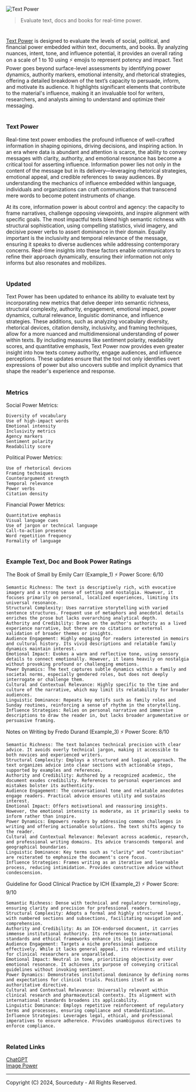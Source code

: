 ![Text Power](https://github.com/user-attachments/assets/2bfa0ee2-30f8-4a9e-a394-98914efe10cf)

> Evaluate text, docs and books for real-time power.
#

[Text Power](https://chatgpt.com/g/g-C7Xh7hZRo-text-power) is designed to evaluate the levels of social, political, and financial power embedded within text, documents, and books. By analyzing nuances, intent, tone, and influence potential, it provides an overall rating on a scale of 1 to 10 using ⚡ emojis to represent potency and impact. Text Power goes beyond surface-level assessments by identifying power dynamics, authority markers, emotional intensity, and rhetorical strategies, offering a detailed breakdown of the text’s capacity to persuade, inform, and motivate its audience. It highlights significant elements that contribute to the material's influence, making it an invaluable tool for writers, researchers, and analysts aiming to understand and optimize their messaging.

#
### Text Power

Real-time text power embodies the profound influence of well-crafted information in shaping opinions, driving decisions, and inspiring action. In an era where data is abundant and attention is scarce, the ability to convey messages with clarity, authority, and emotional resonance has become a critical tool for asserting influence. Information power lies not only in the content of the message but in its delivery—leveraging rhetorical strategies, emotional appeal, and credible references to sway audiences. By understanding the mechanics of influence embedded within language, individuals and organizations can craft communications that transcend mere words to become potent instruments of change.

At its core, information power is about control and agency: the capacity to frame narratives, challenge opposing viewpoints, and inspire alignment with specific goals. The most impactful texts blend high semantic richness with structural sophistication, using compelling statistics, vivid imagery, and decisive power verbs to assert dominance in their domain. Equally important is the inclusivity and temporal relevance of the message, ensuring it speaks to diverse audiences while addressing contemporary concerns. Real-time insights into these factors enable communicators to refine their approach dynamically, ensuring their information not only informs but also resonates and mobilizes.

#
### Updated

Text Power has been updated to enhance its ability to evaluate text by incorporating new metrics that delve deeper into semantic richness, structural complexity, authority, engagement, emotional impact, power dynamics, cultural relevance, linguistic dominance, and influence strategies. These additions, such as analyzing vocabulary diversity, rhetorical devices, citation density, inclusivity, and framing techniques, allow for a more nuanced and multidimensional understanding of power within texts. By including measures like sentiment polarity, readability scores, and quantitative emphasis, Text Power now provides even greater insight into how texts convey authority, engage audiences, and influence perceptions. These updates ensure that the tool not only identifies overt expressions of power but also uncovers subtle and implicit dynamics that shape the reader's experience and response.

#
### Metrics

Social Power Metrics:
```
Diversity of vocabulary
Use of high-impact words
Emotional intensity
Inclusivity metrics
Agency markers
Sentiment polarity
Readability score
```
Political Power Metrics:
```
Use of rhetorical devices
Framing techniques
Counterargument strength
Temporal relevance
Power verbs
Citation density
```
Financial Power Metrics:
```
Quantitative emphasis
Visual language cues
Use of jargon or technical language
Call-to-action presence
Word repetition frequency
Formality of language
```
#
### Example Text, Doc and Book Power Ratings

The Book of Small by Emily Carr (Example_1) ⚡ Power Score: 6/10

```
Semantic Richness: The text is descriptively rich, with evocative imagery and a strong sense of setting and nostalgia. However, it focuses primarily on personal, localized experiences, limiting its universal resonance.
Structural Complexity: Uses narrative storytelling with varied sentence structures. Frequent use of metaphors and anecdotal details enriches the prose but lacks overarching analytical depth.
Authority and Credibility: Draws on the author's authority as a lived experience narrative, but there are no citations or external validation of broader themes or insights.
Audience Engagement: Highly engaging for readers interested in memoirs and cultural history. Its vivid descriptions and relatable family dynamics maintain interest.
Emotional Impact: Evokes a warm and reflective tone, using sensory details to connect emotionally. However, it leans heavily on nostalgia without provoking profound or challenging emotions.
Power Dynamics: The text captures subtle dynamics within a family and societal norms, especially gendered roles, but does not deeply interrogate or challenge them.
Cultural and Contextual Relevance: Highly specific to the time and culture of the narrative, which may limit its relatability for broader audiences.
Linguistic Dominance: Repeats key motifs such as family roles and Sunday routines, reinforcing a sense of rhythm in the storytelling.
Influence Strategies: Relies on personal narrative and immersive descriptions to draw the reader in, but lacks broader argumentative or persuasive framing.
```

Notes on Writing by Fredo Durand (Example_3) ⚡ Power Score: 8/10

```
Semantic Richness: The text balances technical precision with clear advice. It avoids overly technical jargon, making it accessible to both novices and experienced writers.
Structural Complexity: Employs a structured and logical approach. The text organizes advice into clear sections with actionable steps, supported by examples and references.
Authority and Credibility: Authored by a recognized academic, the document exudes credibility. References to personal experiences and mistakes bolster its authenticity.
Audience Engagement: The conversational tone and relatable anecdotes engage readers. Practical advice ensures utility and sustains interest.
Emotional Impact: Offers motivational and reassuring insights. However, the emotional intensity is moderate, as it primarily seeks to inform rather than inspire.
Power Dynamics: Empowers readers by addressing common challenges in writing and offering actionable solutions. The text shifts agency to the reader.
Cultural and Contextual Relevance: Relevant across academic, research, and professional writing domains. Its advice transcends temporal and geographical boundaries.
Linguistic Dominance: Key terms such as "clarity" and "contribution" are reiterated to emphasize the document's core focus.
Influence Strategies: Frames writing as an iterative and learnable process, reducing intimidation. Provides constructive advice without condescension.
```

Guideline for Good Clinical Practice by ICH (Example_2) ⚡ Power Score: 9/10

```
Semantic Richness: Dense with technical and regulatory terminology, ensuring clarity and precision for professional readers.
Structural Complexity: Adopts a formal and highly structured layout, with numbered sections and subsections, facilitating navigation and comprehension.
Authority and Credibility: As an ICH-endorsed document, it carries immense institutional authority. Its references to international standards and ethical frameworks enhance its legitimacy.
Audience Engagement: Targets a niche professional audience effectively. While it lacks general appeal, its relevance and utility for clinical researchers are unparalleled.
Emotional Impact: Neutral in tone, prioritizing objectivity over emotional resonance. It achieves its purpose of conveying critical guidelines without invoking sentiment.
Power Dynamics: Demonstrates institutional dominance by defining norms and expectations for clinical trials. Positions itself as an authoritative directive.
Cultural and Contextual Relevance: Universally relevant within clinical research and pharmaceutical contexts. Its alignment with international standards broadens its applicability.
Linguistic Dominance: Employs repetitive reinforcement of regulatory terms and processes, ensuring compliance and standardization.
Influence Strategies: Leverages legal, ethical, and professional imperatives to ensure adherence. Provides unambiguous directives to enforce compliance.
```

#
### Related Links

[ChatGPT](https://github.com/sourceduty/ChatGPT)
<br>
[Image Power](https://github.com/sourceduty/Image_Power)

***
Copyright (C) 2024, Sourceduty - All Rights Reserved.
